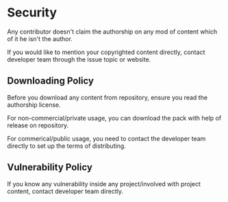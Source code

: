 # Security

Any contributor doesn't claim the authorship on any mod of content which of it he isn't the author.

If you would like to mention your copyrighted content directly, contact developer team through the issue topic or website.

## Downloading Policy

Before you download any content from repository, ensure you read the authorship license.

For non-commercial/private usage, you can download the pack with help of release on repository.

For commerical/public usage, you need to contact the developer team directly to set up the terms of distributing.

## Vulnerability Policy

If you know any vulnerability inside any project/involved with project content, contact developer team directly.